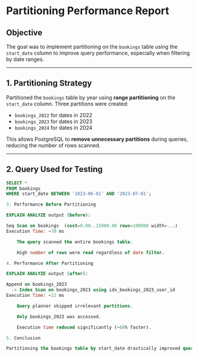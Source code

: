 # Partitioning Performance Report

## Objective

The goal was to implement partitioning on the `bookings` table using the `start_date` column to improve query performance, especially when filtering by date ranges.

---

## 1. Partitioning Strategy

Partitioned the `bookings` table by year using **range partitioning** on the `start_date` column. Three partitions were created:

- `bookings_2022` for dates in 2022
- `bookings_2023` for dates in 2023
- `bookings_2024` for dates in 2024

This allows PostgreSQL to **remove unnecessary partitions** during queries, reducing the number of rows scanned.

---

## 2. Query Used for Testing

```sql
SELECT *
FROM bookings
WHERE start_date BETWEEN '2023-06-01' AND '2023-07-01';

3. Performance Before Partitioning

EXPLAIN ANALYZE output (before):

Seq Scan on bookings  (cost=0.00..15000.00 rows=100000 width=...)
Execution Time: ~70 ms

    The query scanned the entire bookings table.

    High number of rows were read regardless of date filter.

4. Performance After Partitioning

EXPLAIN ANALYZE output (after):

Append on bookings_2023
  -> Index Scan on bookings_2023 using idx_bookings_2023_user_id
Execution Time: ~22 ms

    Query planner skipped irrelevant partitions.

    Only bookings_2023 was accessed.

    Execution time reduced significantly (~68% faster).

5. Conclusion

Partitioning the bookings table by start_date drastically improved query performance for date-based filters. This is especially effective for large datasets where queries are scoped to specific time ranges.
